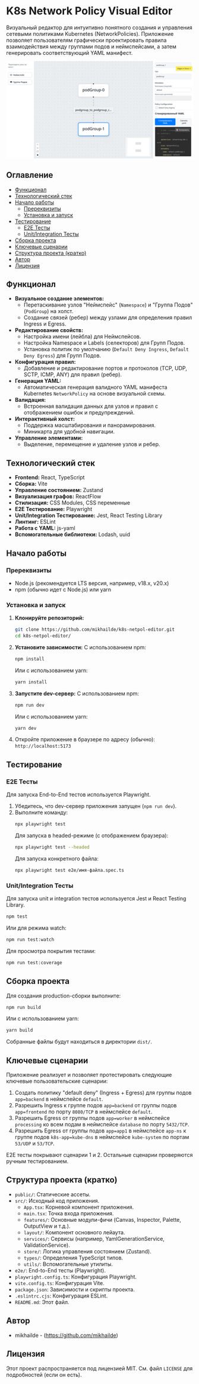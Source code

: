 # K8s Network Policy Visual Editor

Визуальный редактор для интуитивно понятного создания и управления сетевыми политиками Kubernetes (NetworkPolicies). Приложение позволяет пользователям графически проектировать правила взаимодействия между группами подов и неймспейсами, а затем генерировать соответствующий YAML манифест.

![K8s Network Policy Visual Editor Screenshot](docs/images/app-screenshot.png)

## Оглавление

- [Функционал](#функционал)
- [Технологический стек](#технологический-стек)
- [Начало работы](#начало-работы)
  - [Пререквизиты](#пререквизиты)
  - [Установка и запуск](#установка-и-запуск)
- [Тестирование](#тестирование)
  - [E2E Тесты](#e2e-тесты)
  - [Unit/Integration Тесты](#unitintegration-тесты)
- [Сборка проекта](#сборка-проекта)
- [Ключевые сценарии](#ключевые-сценарии)
- [Структура проекта (кратко)](#структура-проекта-кратко)
- [Автор](#автор)
- [Лицензия](#лицензия)

## Функционал

*   **Визуальное создание элементов:**
    *   Перетаскивание узлов "Неймспейс" (`Namespace`) и "Группа Подов" (`PodGroup`) на холст.
    *   Создание связей (ребер) между узлами для определения правил Ingress и Egress.
*   **Редактирование свойств:**
    *   Настройка имени (лейбла) для Неймспейсов.
    *   Настройка Namespace и Labels (селекторов) для Групп Подов.
    *   Установка политик по умолчанию (`Default Deny Ingress`, `Default Deny Egress`) для Групп Подов.
*   **Конфигурация правил:**
    *   Добавление и редактирование портов и протоколов (TCP, UDP, SCTP, ICMP, ANY) для правил (ребер).
*   **Генерация YAML:**
    *   Автоматическая генерация валидного YAML манифеста Kubernetes `NetworkPolicy` на основе визуальной схемы.
*   **Валидация:**
    *   Встроенная валидация данных для узлов и правил с отображением ошибок и предупреждений.
*   **Интерактивный холст:**
    *   Поддержка масштабирования и панорамирования.
    *   Миникарта для удобной навигации.
*   **Управление элементами:**
    *   Выделение, перемещение и удаление узлов и ребер.

## Технологический стек

*   **Frontend:** React, TypeScript
*   **Сборка:** Vite
*   **Управление состоянием:** Zustand
*   **Визуализация графов:** ReactFlow
*   **Стилизация:** CSS Modules, CSS переменные
*   **E2E Тестирование:** Playwright
*   **Unit/Integration Тестирование:** Jest, React Testing Library
*   **Линтинг:** ESLint
*   **Работа с YAML:** js-yaml
*   **Вспомогательные библиотеки:** Lodash, uuid

## Начало работы

### Пререквизиты

*   Node.js (рекомендуется LTS версия, например, v18.x, v20.x)
*   npm (обычно идет с Node.js) или yarn

### Установка и запуск

1.  **Клонируйте репозиторий:**
    ```bash
    git clone https://github.com/mikhailde/k8s-netpol-editor.git
    cd k8s-netpol-editor/
    ```

2.  **Установите зависимости:**
    С использованием npm:
    ```bash
    npm install
    ```
    Или с использованием yarn:
    ```bash
    yarn install
    ```

3.  **Запустите dev-сервер:**
    С использованием npm:
    ```bash
    npm run dev
    ```
    Или с использованием yarn:
    ```bash
    yarn dev
    ```

4.  Откройте приложение в браузере по адресу (обычно): `http://localhost:5173`

## Тестирование

### E2E Тесты

Для запуска End-to-End тестов используется Playwright.

1.  Убедитесь, что dev-сервер приложения запущен (`npm run dev`).
2.  Выполните команду:
    ```bash
    npx playwright test
    ```
    Для запуска в headed-режиме (с отображением браузера):
    ```bash
    npx playwright test --headed
    ```
    Для запуска конкретного файла:
    ```bash
    npx playwright test e2e/имя-файла.spec.ts
    ```

### Unit/Integration Тесты

Для запуска unit и integration тестов используется Jest и React Testing Library.
```bash
npm test
```
Или для режима watch:
```bash
npm run test:watch
```
Для просмотра покрытия тестами:
```bash
npm run test:coverage
```

## Сборка проекта

Для создания production-сборки выполните:
```bash
npm run build
```
Или с использованием yarn:
```bash
yarn build
```
Собранные файлы будут находиться в директории `dist/`.

## Ключевые сценарии

Приложение реализует и позволяет протестировать следующие ключевые пользовательские сценарии:

1.  Создать политику "default deny" (Ingress + Egress) для группы подов `app=backend` в неймспейсе `default`.
2.  Разрешить Ingress к группе подов `app=backend` от группы подов `app=frontend` по порту `8080/TCP` в неймспейсе `default`.
3.  Разрешить Egress от группы подов `app=worker` в неймспейсе `processing` ко всем подам в неймспейсе `database` по порту `5432/TCP`.
4.  Разрешить Egress от группы подов `app=app1` в неймспейсе `app-ns` к группе подов `k8s-app=kube-dns` в неймспейсе `kube-system` по портам `53/UDP` и `53/TCP`.

E2E тесты покрывают сценарии 1 и 2. Остальные сценарии проверяются ручным тестированием.

## Структура проекта (кратко)

*   `public/`: Статические ассеты.
*   `src/`: Исходный код приложения.
    *   `App.tsx`: Корневой компонент приложения.
    *   `main.tsx`: Точка входа приложения.
    *   `features/`: Основные модули-фичи (Canvas, Inspector, Palette, OutputView и т.д.).
    *   `layout/`: Компонент основного лейаута.
    *   `services/`: Сервисы (например, YamlGenerationService, ValidationService).
    *   `store/`: Логика управления состоянием (Zustand).
    *   `types/`: Определения TypeScript типов.
    *   `utils/`: Вспомогательные утилиты.
*   `e2e/`: End-to-End тесты (Playwright).
*   `playwright.config.ts`: Конфигурация Playwright.
*   `vite.config.ts`: Конфигурация Vite.
*   `package.json`: Зависимости и скрипты проекта.
*   `.eslintrc.cjs`: Конфигурация ESLint.
*   `README.md`: Этот файл.

## Автор

*   mikhailde - (https://github.com/mikhailde)

## Лицензия

Этот проект распространяется под лицензией MIT. См. файл `LICENSE` для подробностей (если он есть).
